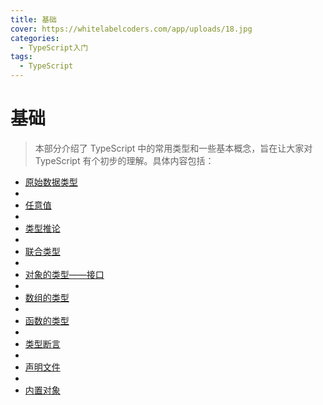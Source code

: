 ```yaml
---
title: 基础
cover: https://whitelabelcoders.com/app/uploads/18.jpg
categories:
  - TypeScript入门
tags:
  - TypeScript
---
```


# 基础

> 本部分介绍了 TypeScript 中的常用类型和一些基本概念，旨在让大家对 TypeScript 有个初步的理解。具体内容包括：

- [原始数据类型](/post/typescript/基础/原始数据类型)
-
- [任意值](/post/typescript/基础/任意值)
-
- [类型推论](/post/typescript/基础/类型推论)
-
- [联合类型](/post/typescript/基础/联合类型)
-
- [对象的类型——接口](/post/typescript/基础/对象的类型——接口)
-
- [数组的类型](/post/typescript/基础/数组的类型)
-
- [函数的类型](/post/typescript/基础/函数的类型)
-
- [类型断言](/post/typescript/基础/类型断言)
-
- [声明文件](/post/typescript/基础/声明文件)
-
- [内置对象](/post/typescript/基础/内置对象)